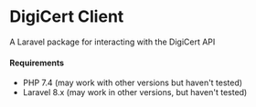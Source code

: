 # DigiCert Client
A Laravel package for interacting with the DigiCert API

#### Requirements
 - PHP 7.4 (may work with other versions but haven't tested)
 - Laravel 8.x (may work in other versions, but haven't tested)
